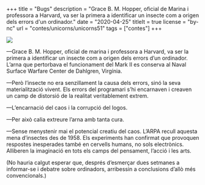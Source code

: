 +++
title = "Bugs"
description = "Grace B. M. Hopper, oficial de Marina i professora a Harvard, va ser la primera a identificar un insecte com a origen dels errors d'un ordinador."
date = "2020-04-25"
titleIt = true
license = "by-nc"
url = "contes/unicorns/unicorns51"
tags = ["contes"]
+++

<img class="emoji" src="/contes/unicorns/twemoji/1f41b.svg" />

—Grace B. M. Hopper, oficial de marina i professora a Harvard, va ser la primera a identificar un insecte com a origen dels errors d’un ordinador. L’arna que pertorbava el funcionament del Mark II es conserva al Naval Surface Warfare Center de Dahlgren, Virgínia.

—Però l’insecte no era senzillament la causa dels errors, sinó la seva materialització vivent. Els errors del programari s’hi encarnaven i creaven un camp de distorsió de la realitat veritablement extrem.

—L’encarnació del caos i la corrupció del logos.

—Per això calia extreure l’arna amb tanta cura.

—Sense menystenir mai el potencial creatiu del caos. L’ARPA recull aquesta mena d’insectes des de 1958. Els experiments han confirmat que provoquen respostes inesperades també en cervells humans, no sols electrònics. Alliberen la imaginació en tots els camps del pensament, l’acció i les arts.

(No hauria calgut esperar que, després d’esmerçar dues setmanes a informar-se i debatre sobre ordinadors, arribessin a conclusions d’allò més convencionals.)


